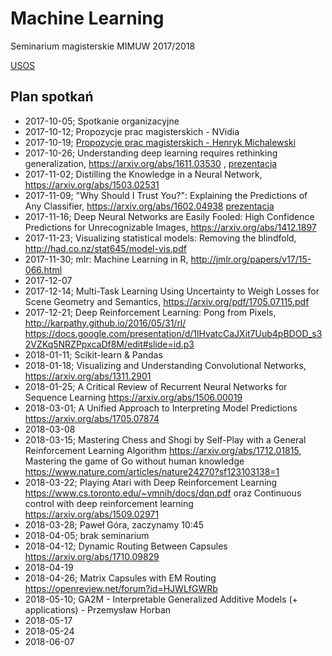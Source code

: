 # Machine Learning

Seminarium magisterskie MIMUW 2017/2018

[USOS](https://usosweb.mimuw.edu.pl/kontroler.php?_action=katalog2/przedmioty/pokazZajecia&amp;zaj_cyk_id=354636&amp;gr_nr=1)

## Plan spotkań

* 2017-10-05; Spotkanie organizacyjne
* 2017-10-12; Propozycje prac magisterskich - NVidia
* 2017-10-19; [Propozycje prac magisterskich - Henryk Michalewski](https://docs.google.com/presentation/d/1mBW6-jCIZeqm-iSzO9sSvPozw8FmGi78ED-ZS4-OPUo/edit?usp=sharing)
* 2017-10-26; Understanding deep learning requires rethinking generalization, https://arxiv.org/abs/1611.03530 , [prezentacja](https://docs.google.com/presentation/d/18CmBvLTApYklfpqKKoB3BDr-RE3m045WZnJHg7E-a9c/edit#slide=id.g292430808e_0_56)
* 2017-11-02; Distilling the Knowledge in a Neural Network, https://arxiv.org/abs/1503.02531
* 2017-11-09; "Why Should I Trust You?": Explaining the Predictions of Any Classifier, https://arxiv.org/abs/1602.04938 [prezentacja](https://docs.google.com/presentation/d/1-22dim5U_2jRyI2FcOM5dAjdkRs2Oj0BXKjhGlSXuOc/edit#slide=id.p)
* 2017-11-16; Deep Neural Networks are Easily Fooled: High Confidence Predictions for Unrecognizable Images, https://arxiv.org/abs/1412.1897
* 2017-11-23; Visualizing statistical models: Removing the blindfold, http://had.co.nz/stat645/model-vis.pdf
* 2017-11-30; mlr: Machine Learning in R, http://jmlr.org/papers/v17/15-066.html
* 2017-12-07
* 2017-12-14; Multi-Task Learning Using Uncertainty to Weigh Losses for Scene Geometry and Semantics, https://arxiv.org/pdf/1705.07115.pdf
* 2017-12-21; Deep Reinforcement Learning: Pong from Pixels, http://karpathy.github.io/2016/05/31/rl/ https://docs.google.com/presentation/d/1lHvatcCaJXit7Uub4pBDOD_s32VZKq5NRZPpxcaDf8M/edit#slide=id.p3
* 2018-01-11; Scikit-learn & Pandas
* 2018-01-18; Visualizing and Understanding Convolutional Networks, https://arxiv.org/abs/1311.2901
* 2018-01-25; A Critical Review of Recurrent Neural Networks for Sequence Learning https://arxiv.org/abs/1506.00019
* 2018-03-01; A Unified Approach to Interpreting Model Predictions https://arxiv.org/abs/1705.07874
* 2018-03-08
* 2018-03-15; Mastering Chess and Shogi by Self-Play with a General Reinforcement Learning Algorithm https://arxiv.org/abs/1712.01815, Mastering the game of Go without human knowledge https://www.nature.com/articles/nature24270?sf123103138=1
* 2018-03-22; Playing Atari with Deep Reinforcement Learning https://www.cs.toronto.edu/~vmnih/docs/dqn.pdf oraz Continuous control with deep reinforcement learning  https://arxiv.org/abs/1509.02971
* 2018-03-28; Paweł Góra, zaczynamy 10:45
* 2018-04-05; brak seminarium
* 2018-04-12; Dynamic Routing Between Capsules https://arxiv.org/abs/1710.09829
* 2018-04-19
* 2018-04-26; Matrix Capsules with EM Routing https://openreview.net/forum?id=HJWLfGWRb
* 2018-05-10; GA2M - Interpretable Generalized Additive Models (+ applications) - Przemysław Horban
* 2018-05-17
* 2018-05-24
* 2018-06-07



